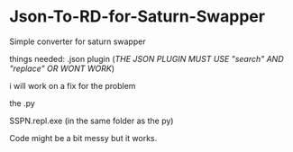 # Json-To-RD-for-Saturn-Swapper
Simple converter for saturn swapper

things needed:
.json plugin (*THE JSON PLUGIN MUST USE "search" AND "replace" OR WONT WORK*)

i will work on a fix for the problem

the .py

SSPN.repl.exe (in the same folder as the py)

Code might be a bit messy but it works.
